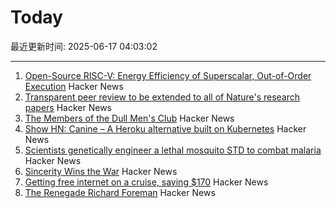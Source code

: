 # Today

最近更新时间: 2025-06-17 04:03:02

--- 
1. [Open-Source RISC-V: Energy Efficiency of Superscalar, Out-of-Order Execution](https://arxiv.org/abs/2505.24363) Hacker News
2. [Transparent peer review to be extended to all of Nature's research papers](https://www.nature.com/articles/d41586-025-01880-9) Hacker News
3. [The Members of the Dull Men's Club](https://www.theguardian.com/society/2025/jun/09/meet-the-members-of-the-dull-mens-club-some-of-them-would-bore-the-ears-off-you) Hacker News
4. [Show HN: Canine – A Heroku alternative built on Kubernetes](https://github.com/czhu12/canine) Hacker News
5. [Scientists genetically engineer a lethal mosquito STD to combat malaria](https://newatlas.com/biology/genetically-engineered-lethal-mosquito-std-combat-malaria/) Hacker News
6. [Sincerity Wins the War](https://www.wheresyoured.at/sic/) Hacker News
7. [Getting free internet on a cruise, saving $170](https://angad.me/blog/2025/getting-free-cruise-internet/) Hacker News
8. [The Renegade Richard Foreman](https://yalereview.org/article/jennifer-krasinski-richard-foreman) Hacker News
